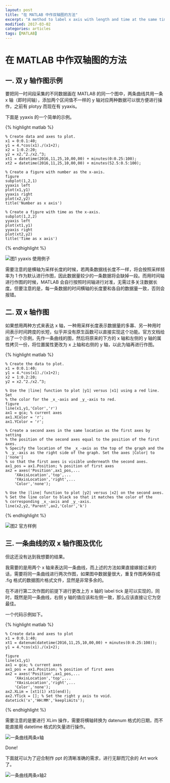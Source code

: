```yaml
---
layout: post
title: "在 MATLAB 中作双轴图的方法"
excerpt: "A method to label x axis with length and time at the same time"
modified: 2017-03-02
categories: articles
tags: [MATLAB]
---
```


# 在 MATLAB 中作双轴图的方法

## 一. 双 y 轴作图示例

要把同一时间段采集的不同数据画在 MATLAB 的同一个图中，两条曲线共用一条 x 轴（即时间轴），添加两个区间值不一样的 y 轴对应两种数据可以很方便进行操作，之前有 plotyy 而现在有 yyaxis。

下面是 yyaxis 的一个简单的示例。

{% highlight matlab %}

    % Create data and axes to plot.
    x1 = 0:0.1:40;
    y1 = 4.*cos(x1)./(x1+2);
    x2 = 1:0.2:20;
    y2 = x2.^2./x2.^3;
    xt1 = datetime(2016,11,25,10,00,00) + minutes(0:0.25:100);
    xt2 = datetime(2016,11,25,10,00,00) + minutes(52.5:0.5:100);

    % Create a figure with number as the x-axis.
    figure
    subplot(1,2,1)
    yyaxis left
    plot(x1,y1)
    yyaxis right
    plot(x2,y2)
    title('Number as x axis')

    % Create a figure with time as the x-axis.
    subplot(1,2,2)
    yyaxis left
    plot(xt1,y1)
    yyaxis right
    plot(xt2,y2)
    title('Time as x axis')

{% endhighlight %}

![图1 yyaxis 使用例子]({{site.url}}/images/posts/matlab_2_x_axes_1.png)

需要注意的是横轴为采样长度的时候，若两条数据线长度不一样，将会按照采样频率为 1 作为默认进行作图，因此数据量较少的一条数据将会缺掉一段。而用时间轴进行作图的时候，MATLAB 会自行按照时间轴进行对准，无需过多关注数据长度。但要注意的是，每一条数据的时间横轴的长度要和各自的数据量一致，否则会报错。

## 二. 双 x 轴作图

如果想用两种方式来表达 x 轴，一种用采样长度表示数据量的多寡、另一种用时间表示时间跨度的长短，似乎并没有原生函数可以直接实现这个功能。官方文档给出了一个示例，先作一条曲线的图，然后将原来的下方的 x 轴和左侧的 y 轴的属性拷贝一份，将位置属性更改为 x 上轴和右侧的 y 轴，以此为轴再进行作图。

{% highlight matlab %}

    % Create the data to plot.
    x1 = 0:0.1:40;
    y1 = 4.*cos(x1)./(x1+2);
    x2 = 1:0.2:20;
    y2 = x2.^2./x2.^3;

    % Use the |line| function to plot |y1| versus |x1| using a red line. Set
    % the color for the _x_-axis and _y_-axis to red.
    figure
    line(x1,y1,'Color','r')
    ax1 = gca; % current axes
    ax1.XColor = 'r';
    ax1.YColor = 'r';

    % Create a second axes in the same location as the first axes by setting
    % the position of the second axes equal to the position of the first axes.
    % Specify the location of the _x_-axis as the top of the graph and the
    % _y_-axis as the right side of the graph. Set the axes |Color| to |'none'|
    % so that the first axes is visible underneath the second axes.
    ax1_pos = ax1.Position; % position of first axes
    ax2 = axes('Position',ax1_pos,...
        'XAxisLocation','top',...
        'YAxisLocation','right',...
        'Color','none');

    % Use the |line| function to plot |y2| versus |x2| on the second axes.
    % Set the line color to black so that it matches the color of the
    % corresponding _x_-axis and _y_-axis.
    line(x2,y2,'Parent',ax2,'Color','k')

{% endhighlight %}

![图2 官方样例]({{site.url}}/images/posts/matlab_2_x_axes_2.png)

## 三. 一条曲线的双 x 轴作图及优化

但这还没有达到我想要的结果。

我需要的是用两个 x 轴来表达同一条曲线，而上述的方法如果直接嫁接过来的话，需要将同一条曲线进行两次作图，如果图中数据量很大，重复作图再保存成 .fig 格式的数据图片格式文件，显然是非常多余的。

在不进行第二次作图的前提下进行更改上方 x 轴的 label tick 是可以实现的，同时，既然是同一条曲线，右侧 y 轴的值应该和左侧一致，那么应该直接让它为空最佳。

一个代码示例如下。

{% highlight matlab %}

    % Create data and axes to plot
    x1 = 0:0.1:40;
    xt1 = datenum(datetime(2016,11,25,10,00,00) + minutes(0:0.25:100));
    y1 = 4.*cos(x1)./(x1+2);

    figure
    line(x1,y1)
    ax1 = gca; % current axes
    ax1_pos = ax1.Position; % position of first axes
    ax2 = axes('Position',ax1_pos,...
        'XAxisLocation','top',...
        'YAxisLocation','right',...
        'Color','none');
    ax2.XLim = [xt1(1) xt1(end)];
    ax2.YTick = []; % Set the right y axis to void.
    datetick('x','HH:MM','keeplimits');


{% endhighlight %}

需要注意的是要进行 XLim 操作，需要将横轴转换为 datenum 格式的日期，而不能直接用 datetime 格式的矢量进行操作。

![一条曲线两条x轴]({{site.url}}/images/posts/matlab_2_x_axes_3.png)

Done!

下面就可以为了迎合制作 ppt 的清晰准确的需求，进行无聊而冗余的 Art work 了。

![一条曲线两条x轴2]({{site.url}}/images/posts/matlab_2_x_axes_4.png)